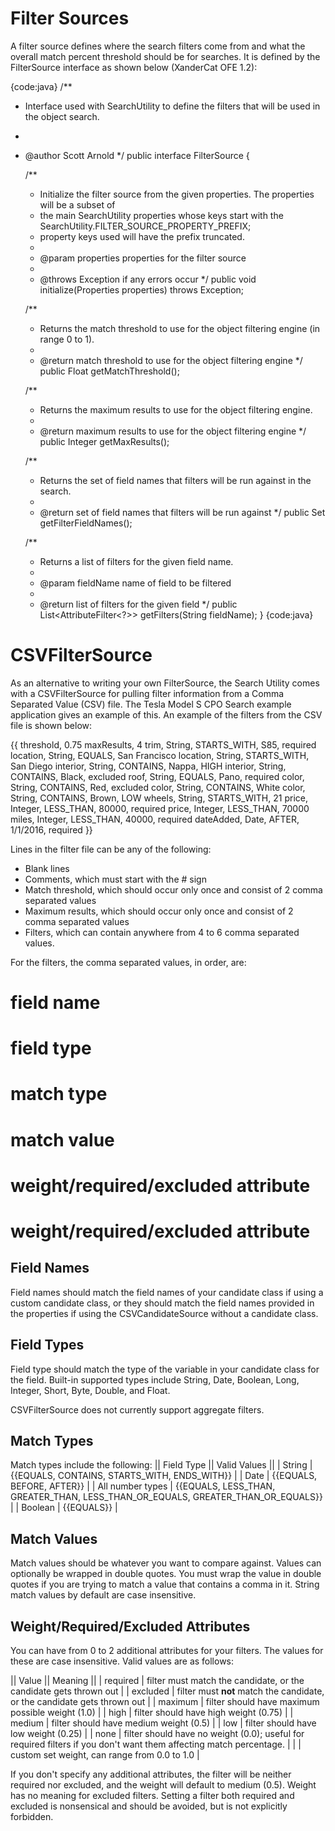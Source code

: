 # Filter Sources

A filter source defines where the search filters come from and what the overall match percent threshold should be for searches.  It is defined by the FilterSource interface as shown below (XanderCat OFE 1.2):

{code:java}
/**
 * Interface used with SearchUtility to define the filters that will be used in the object search.
 * 
 * @author Scott Arnold
 */
public interface FilterSource {

	/**
	 * Initialize the filter source from the given properties.  The properties will be a subset of
	 * the main SearchUtility properties whose keys start with the SearchUtility.FILTER_SOURCE_PROPERTY_PREFIX;
	 * property keys used will have the prefix truncated.
	 * 
	 * @param properties    properties for the filter source
	 * 
	 * @throws Exception   if any errors occur
	 */
	public void initialize(Properties properties) throws Exception;
	
	/**
	 * Returns the match threshold to use for the object filtering engine (in range 0 to 1). 
	 * 
	 * @return    match threshold to use for the object filtering engine
	 */
	public Float getMatchThreshold();
	
	/**
	 * Returns the maximum results to use for the object filtering engine. 
	 * 
	 * @return    maximum results to use for the object filtering engine
	 */
	public Integer getMaxResults();

	/**
	 * Returns the set of field names that filters will be run against in the search.
	 * 
	 * @return    set of field names that filters will be run against
	 */
	public Set<String> getFilterFieldNames();
	
	/**
	 * Returns a list of filters for the given field name.
	 * 
	 * @param fieldName    name of field to be filtered
	 * 
	 * @return    list of filters for the given field
	 */
	public List<AttributeFilter<?>> getFilters(String fieldName);
}
{code:java}

# CSVFilterSource

As an alternative to writing your own FilterSource, the Search Utility comes with a CSVFilterSource for pulling filter information from a Comma Separated Value (CSV) file.  The Tesla Model S CPO Search example application gives an example of this.  An example of the filters from the CSV file is shown below:

{{
threshold,       0.75
maxResults,      4
trim,            String,  STARTS_WITH, S85,      required
location,        String,  EQUALS,      San Francisco
location,        String,  STARTS_WITH, San Diego
interior,        String,  CONTAINS,    Nappa,    HIGH
interior,        String,  CONTAINS,    Black,    excluded
roof,            String,  EQUALS,      Pano,     required
color,           String,  CONTAINS,    Red,      excluded
color,           String,  CONTAINS,    White
color,           String,  CONTAINS,    Brown,    LOW
wheels,          String,  STARTS_WITH, 21
price,           Integer, LESS_THAN,   80000,    required
price,           Integer, LESS_THAN,   70000
miles,           Integer, LESS_THAN,   40000,    required
dateAdded,       Date,    AFTER,       1/1/2016, required
}}

Lines in the filter file can be any of the following:
* Blank lines
* Comments, which must start with the # sign
* Match threshold, which should occur only once and consist of 2 comma separated values
* Maximum results, which should occur only once and consist of 2 comma separated values
* Filters, which can contain anywhere from 4 to 6 comma separated values.

For the filters, the comma separated values, in order, are:
# field name
# field type
# match type
# match value
# weight/required/excluded attribute
# weight/required/excluded attribute

## Field Names

Field names should match the field names of your candidate class if using a custom candidate class, or they should match the field names provided in the properties if using the CSVCandidateSource without a candidate class.

## Field Types

Field type should match the type of the variable in your candidate class for the field.  Built-in supported types include String, Date, Boolean, Long, Integer, Short, Byte, Double, and Float.  

CSVFilterSource does not currently support aggregate filters.

## Match Types

Match types include the following:
|| Field Type || Valid Values ||
| String | {{EQUALS, CONTAINS, STARTS_WITH, ENDS_WITH}} |
| Date | {{EQUALS, BEFORE, AFTER}} |
| All number types | {{EQUALS, LESS_THAN, GREATER_THAN, LESS_THAN_OR_EQUALS, GREATER_THAN_OR_EQUALS}} |
| Boolean | {{EQUALS}} |

## Match Values

Match values should be whatever you want to compare against.  Values can optionally be wrapped in double quotes.  You must wrap the value in double quotes if you are trying to match a value that contains a comma in it.  String match values by default are case insensitive.

## Weight/Required/Excluded Attributes

You can have from 0 to 2 additional attributes for your filters.  The values for these are case insensitive.  Valid values are as follows:

|| Value || Meaning ||
| required | filter must match the candidate, or the candidate gets thrown out |
| excluded | filter must **not** match the candidate, or the candidate gets thrown out |
| maximum | filter should have maximum possible weight (1.0) |
| high | filter should have high weight (0.75) |
| medium | filter should have medium weight (0.5) |
| low | filter should have low weight (0.25) |
| none | filter should have no weight (0.0); useful for required filters if you don't want them affecting match percentage. |
| <decimal value> | custom set weight, can range from 0.0 to 1.0 |

If you don't specify any additional attributes, the filter will be neither required nor excluded, and the weight will default to medium (0.5).  Weight has no meaning for excluded filters.  Setting a filter both required and excluded is nonsensical and should be avoided, but is not explicitly forbidden.

